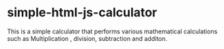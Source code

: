 # simple-html-js-calculator
This is a simple calculator that performs various mathematical calculations such as Multiplication , division, subtraction and additon.
